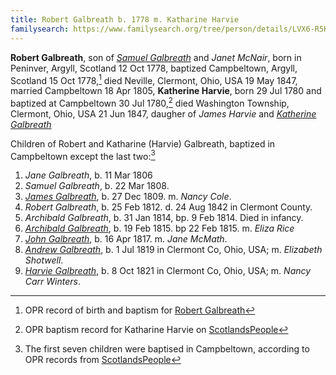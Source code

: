 ```yaml
---
title: Robert Galbreath b. 1778 m. Katharine Harvie
familysearch: https://www.familysearch.org/tree/person/details/LVX6-R5K
---
```


**Robert Galbreath**, son of [*Samuel Galbreath*](galbreath-samuel-1736.md) and *Janet McNair*, born in Peninver, Argyll, Scotland 12 Oct 1778, baptized Campbeltown, Argyll, Scotland 15 Oct 1778,[^birth] died Neville, Clermont, Ohio, USA 19 May 1847, married Campbeltown 18 Apr 1805, **Katherine Harvie**, born 29 Jul 1780 and baptized at Campbeltown 30 Jul 1780,[^birth-kh] died Washington Township, Clermont, Ohio, USA 21 Jun 1847, daugher of *James Harvie* and [*Katherine Galbreath*](galbreath-katharine-1741.md)

Children of Robert and Katharine (Harvie) Galbreath, baptized in Campbeltown except the last two:[^children]

1. *Jane Galbreath*, b. 11 Mar 1806
2. *Samuel Galbreath*, b. 22 Mar 1808.
3. *[James Galbreath](galbreath-james-1809.md)*, b. 27 Dec 1809. m. *Nancy Cole*.
4. *Robert Galbreath*, b. 25 Feb 1812. d. 24 Aug 1842 in Clermont County.
5. *Archibald Galbreath*, b. 31 Jan 1814, bp. 9 Feb 1814.  Died in infancy.
6. *[Archibald Galbreath](galbreath-archibald-1815.md)*, b. 19 Feb 1815. bp 22 Feb 1815. m. *Eliza Rice*
7. *[John Galbreath](galbreath-john-1817.md)*, b. 16 Apr 1817. m. *Jane McMath*.
8. *[Andrew Galbreath](galbreath-andrew-1819.md)*, b. 1 Jul 1819 in Clermont Co, Ohio, USA; m. *Elizabeth Shotwell*.
9. *[Harvie Galbreath](galbreath-harvie-1821.md)*, b. 8 Oct 1821 in Clermont Co, Ohio, USA; m. *Nancy Carr Winters*.

[^birth]: OPR record of birth and baptism for [Robert Galbreath](/sources/opr-campbeltown-births.md#1778-10-15-robert-galbreath)

[^children]: The first seven children were baptised in Campbeltown, according to OPR records from [ScotlandsPeople](https://www.scotlandspeople.gov.uk/record-results?search_type=people&event=%28B%20OR%20C%20OR%20S%29&record_type%5B0%5D=opr_births&church_type=Old%20Parish%20Registers&dl_cat=church&dl_rec=church-births-baptisms&surname=galbreath&surname_so=syn&forename_so=exact&from_year=1806&to_year=1818&parent_names=galbreath&parent_names_so=exact&parent_name_two=harv&parent_name_two_so=starts&record=Church%20of%20Scotland%20%28old%20parish%20registers%29%20Roman%20Catholic%20Church%20Other%20churches&rd_real_name%5B0%5D=CAMPBELTOWN%20%28LANDWARD%29%20OR%20CAMPBELTOWN%20%28BURGH%29%20OR%20CAMPBELTOWN&rd_display_name%5B0%5D=CAMPBELTOWN%20%28LANDWARD%29%7CCAMPBELTOWN%20%28BURGH%29%7CCAMPBELTOWN_CAMPBELTOWN&rd_label%5B0%5D=CAMPBELTOWN&rd_name%5B0%5D=CAMPBELTOWN%20%2ALANDWARD%2A%20OR%20CAMPBELTOWN%20%2ABURGH%2A%20OR%20CAMPBELTOWN&sort=asc&order=Date&field=year&sid=85902882)

[^birth-kh]: OPR baptism record for Katharine Harvie on [ScotlandsPeople](https://www.scotlandspeople.gov.uk/record-results?search_type=people&event=%28B%20OR%20C%20OR%20S%29&record_type%5B0%5D=opr_births&church_type=Old%20Parish%20Registers&dl_cat=church&dl_rec=church-births-baptisms&surname=harvie&surname_so=exact&forename=katherine&forename_so=soundex&sex=F&from_year=1780&to_year=1780&parent_names_so=exact&parent_name_two_so=exact&county=ARGYLL&record=Church%20of%20Scotland%20%28old%20parish%20registers%29%20Roman%20Catholic%20Church%20Other%20churches&rd_real_name%5B0%5D=CAMPBELTOWN%20%28LANDWARD%29%20OR%20CAMPBELTOWN%20%28BURGH%29%20OR%20CAMPBELTOWN&rd_display_name%5B0%5D=CAMPBELTOWN%20%28LANDWARD%29%7CCAMPBELTOWN%20%28BURGH%29%7CCAMPBELTOWN_CAMPBELTOWN&rd_label%5B0%5D=CAMPBELTOWN&rd_name%5B0%5D=CAMPBELTOWN%20%2ALANDWARD%2A%20OR%20CAMPBELTOWN%20%2ABURGH%2A%20OR%20CAMPBELTOWN&sid=85909677)
